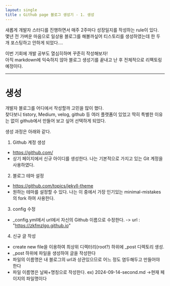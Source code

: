 ```yaml
---
layout: single
title : Github page 블로그 생성기 - 1. 생성
---
```


새롭게 개발자 스터디를 진행하면서 매주 2주마다 성장일지를 작성하는 rule이 있다.   
몇년 전 가벼운 마음으로 일상용 블로그를 해볼까싶어 티스토리를 생성하였는데 한 두 개 포스팅하고 안하게 되었다....   
   
이번 기회에 개발 공부도 열심히하며 꾸준히 작성해보자!   
아직 markdown에 익숙하지 않아 블로그 생성기를 끝내고 난 후 전체적으로 리팩토링 예정이다.
   
***
# 생성

개발자 블로그를 어디에서 작성할까 고민을 많이 했다.   
찾다보니 tistory, Medium, velog, github 등 여러 플랫폼이 있었고 딱히 특별한 이유는 없이 github에서 만들어 보고 싶어 선택하게 되었다.   
   
생성 과정은 아래와 같다.
   
1. Github 계정 생성
- https://github.com/
- 상기 페이지에서 신규 아이디를 생성한다. 나는 기본적으로 가지고 있는 Git 계정을 사용하였다.

2. 블로그 테마 설정
 - https://github.com/topics/jekyll-theme
 - 원하는 테마를 설정할 수 있다. 나는 이 중에서 가장 인기있는 minimal-mistakes의 fork 하여 사용한다.

3. config 수정
 - _config.yml에서 url에서 자신의 Github 이름으로 수정한다. -> url : "https://zkfmzlgo.github.io"

4. 신규 글 작성
 - create new file을 이용하여 최상위 디렉터리(root?) 하위에 _post 디렉토리 생성.
 - _post 하위에 파일을 생성하여 글을 작성한다
 - 파일의 이름명은 내 블로그의 url과 상관있으므로 어느 정도 염두해두고 만들어야 한다
 - 파일 이름명은 날짜+명칭으로 작성한다. ex) 2024-09-14-second.md ->현재 페이지의 파일명이다
